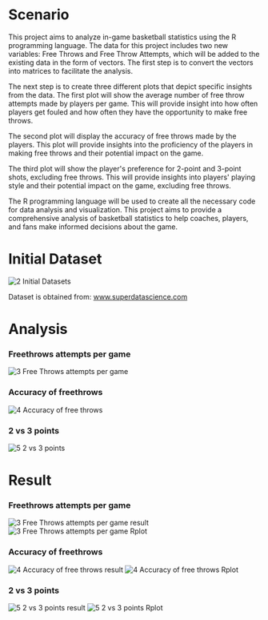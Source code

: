 # Scenario

This project aims to analyze in-game basketball statistics using the R programming language. The data for this project includes two new variables: Free Throws and Free Throw Attempts, which will be added to the existing data in the form of vectors. The first step is to convert the vectors into matrices to facilitate the analysis.

The next step is to create three different plots that depict specific insights from the data. The first plot will show the average number of free throw attempts made by players per game. This will provide insight into how often players get fouled and how often they have the opportunity to make free throws.

The second plot will display the accuracy of free throws made by the players. This plot will provide insights into the proficiency of the players in making free throws and their potential impact on the game.

The third plot will show the player's preference for 2-point and 3-point shots, excluding free throws. This will provide insights into players' playing style and their potential impact on the game, excluding free throws.

The R programming language will be used to create all the necessary code for data analysis and visualization. This project aims to provide a comprehensive analysis of basketball statistics to help coaches, players, and fans make informed decisions about the game.



# Initial Dataset
![2  Initial Datasets](https://user-images.githubusercontent.com/81208412/217581271-0a59b9cb-8e54-4d1e-be3c-7b9d410636c8.png)


Dataset is obtained from: www.superdatascience.com

# Analysis

### Freethrows attempts per game
![3  Free Throws attempts per game](https://user-images.githubusercontent.com/81208412/217582346-3b3df90f-875e-4488-b3d3-193187c3624a.png)



### Accuracy of freethrows
![4  Accuracy of free throws](https://user-images.githubusercontent.com/81208412/217582375-b404212d-f300-4ce6-bf1d-714ae33ca0e0.png)


### 2 vs 3 points
![5  2 vs 3 points](https://user-images.githubusercontent.com/81208412/217582416-8135d71f-d491-42ef-9c81-00354cb5251e.png)


# Result

### Freethrows attempts per game
![3  Free Throws attempts per game result](https://user-images.githubusercontent.com/81208412/217582558-ab1bcb52-b7a6-4d0c-a963-e026b272e868.png)
![3  Free Throws attempts per game Rplot](https://user-images.githubusercontent.com/81208412/217582576-40b46264-1c98-4d6b-8bbe-aeef975ffc8d.png)

### Accuracy of freethrows
![4  Accuracy of free throws result](https://user-images.githubusercontent.com/81208412/217582697-c98d9ddf-ea55-46e2-9a24-cb8ed563f2c6.png)
![4  Accuracy of free throws Rplot](https://user-images.githubusercontent.com/81208412/217582712-afb6b727-82d7-4786-ae05-561f91527fd1.png)

### 2 vs 3 points
![5  2 vs 3 points result](https://user-images.githubusercontent.com/81208412/217582810-57183b24-b762-4128-ac39-5b0fefe6e5c7.png)
![5  2 vs 3 points Rplot](https://user-images.githubusercontent.com/81208412/217582819-65b60ab5-a56f-4d8a-bca8-a1f9d8b132dc.png)


